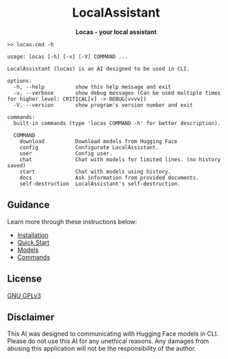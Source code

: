 <div align="center">

# LocalAssistant

**Locas - your local assistant**

</div>

```
>> locas.cmd -h

usage: locas [-h] [-v] [-V] COMMAND ...

LocalAssistant (locas) is an AI designed to be used in CLI.

options:
  -h, --help          show this help message and exit
  -v, --verbose       show debug messages (Can be used multiple times for higher level: CRITICAL[v] -> DEBUG[vvvv])
  -V, --version       show program's version number and exit

commands:
  built-in commands (type 'locas COMMAND -h' for better description).

  COMMAND
    download          Download models from Hugging Face
    config            Configurate LocalAssistant.
    user              Config user.
    chat              Chat with models for limited lines. (no history saved)
    start             Chat with models using history.
    docs              Ask information from provided documents.
    self-destruction  LocalAssistant's self-destruction.
```
## Guidance

Learn more through these instructions below:

- [Installation](installation.md)
- [Quick Start](quick_start.md)
- [Models](models.md)
- [Commands](commands.md)

## License

[GNU GPLv3](https://github.com/Linos1391/LocalAssistant/blob/main/LICENSE)

## Disclaimer

This AI was designed to communicating with Hugging Face models in CLI. Please do not use this AI for any unethical reasons. Any damages from abusing this application will not be the responsibility of the author.
